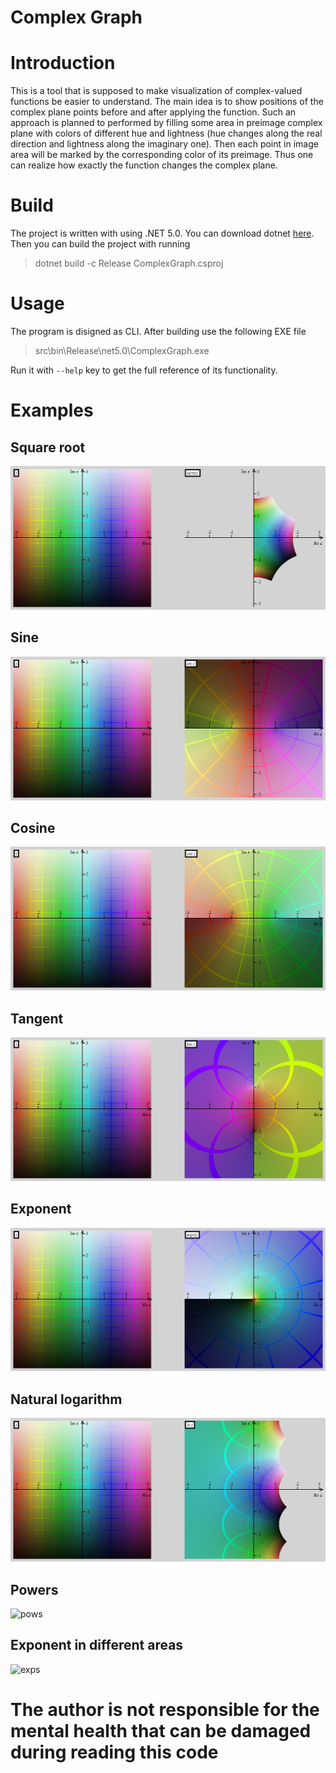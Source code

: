 # Complex Graph

# Introduction

This is a tool that is supposed to make visualization of complex-valued
functions be easier to understand. The main idea is to show positions of
the complex plane points before and after applying the function. Such an
approach is planned to performed by filling some area in preimage complex
plane with colors of different hue and lightness (hue changes along the
real direction and lightness along the imaginary one). Then each point
in image area will be marked by the corresponding color of its preimage.
Thus one can realize how exactly the function changes the complex plane.

# Build

The project is written with using .NET 5.0. You can download dotnet
[here](https://dotnet.microsoft.com/download). Then you can build the
project with running
> dotnet build -c Release ComplexGraph.csproj

# Usage

The program is disigned as CLI. After building use the following EXE file
> src\bin\Release\net5.0\ComplexGraph.exe

Run it with `--help` key to get the full reference of its functionality.

# Examples

## Square root
![sqrt](examples/sqrt.png)

## Sine
![sin](examples/sin.png)

## Cosine
![cos](examples/cos.png)

## Tangent
![tan](examples/tan.png)

## Exponent
![exp](examples/exp.png)

## Natural logarithm
![ln](examples/ln.png)

## Powers
![pows](examples/pows.gif)

## Exponent in different areas
![exps](examples/exps.gif)

# **The author is not responsible for the mental health that can be damaged during reading this code**
